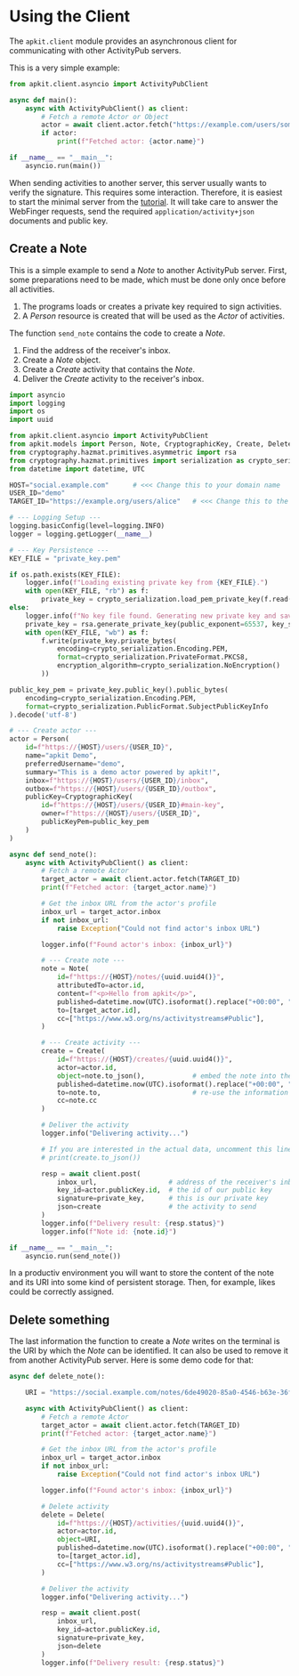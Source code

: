 # Using the Client

The `apkit.client` module provides an asynchronous client for communicating with other ActivityPub servers.

This is a very simple example:

```python
from apkit.client.asyncio import ActivityPubClient

async def main():
    async with ActivityPubClient() as client:
        # Fetch a remote Actor or Object
        actor = await client.actor.fetch("https://example.com/users/someuser")
        if actor:
            print(f"Fetched actor: {actor.name}")

if __name__ == "__main__":
    asyncio.run(main())
```

When sending activities to another server, this server usually wants to verify the signature.
This requires some interaction. Therefore, it is easiest to start the minimal server from the [tutorial](../tutorial).
It will take care to answer the WebFinger requests, send the required `application/activity+json` documents and public key.

## Create a Note

This is a simple example to send a _Note_ to another ActivityPub server.
First, some preparations need to be made, which must be done only once before all activities.

1. The programs loads or creates a private key required to sign activities.
2. A _Person_ resource is created that will be used as the _Actor_ of activities.

The function `send_note` contains the code to create a _Note_.

1. Find the address of the receiver's inbox.
2. Create a _Note_ object.
3. Create a _Create_ activity that contains the _Note_.
4. Deliver the _Create_ activity to the receiver's inbox.

```python
import asyncio
import logging
import os
import uuid

from apkit.client.asyncio import ActivityPubClient
from apkit.models import Person, Note, CryptographicKey, Create, Delete
from cryptography.hazmat.primitives.asymmetric import rsa
from cryptography.hazmat.primitives import serialization as crypto_serialization
from datetime import datetime, UTC

HOST="social.example.com"      # <<< Change this to your domain name
USER_ID="demo"
TARGET_ID="https://example.org/users/alice"   # <<< Change this to the URI of the account you want to send something to

# --- Logging Setup ---
logging.basicConfig(level=logging.INFO)
logger = logging.getLogger(__name__)

# --- Key Persistence ---
KEY_FILE = "private_key.pem"

if os.path.exists(KEY_FILE):
    logger.info(f"Loading existing private key from {KEY_FILE}.")
    with open(KEY_FILE, "rb") as f:
        private_key = crypto_serialization.load_pem_private_key(f.read(), password=None)
else:
    logger.info(f"No key file found. Generating new private key and saving to {KEY_FILE}.")
    private_key = rsa.generate_private_key(public_exponent=65537, key_size=2048)
    with open(KEY_FILE, "wb") as f:
        f.write(private_key.private_bytes(
            encoding=crypto_serialization.Encoding.PEM,
            format=crypto_serialization.PrivateFormat.PKCS8,
            encryption_algorithm=crypto_serialization.NoEncryption()
        ))

public_key_pem = private_key.public_key().public_bytes(
    encoding=crypto_serialization.Encoding.PEM,
    format=crypto_serialization.PublicFormat.SubjectPublicKeyInfo
).decode('utf-8')

# --- Create actor ---
actor = Person(
    id=f"https://{HOST}/users/{USER_ID}",
    name="apkit Demo",
    preferredUsername="demo",
    summary="This is a demo actor powered by apkit!",
    inbox=f"https://{HOST}/users/{USER_ID}/inbox",
    outbox=f"https://{HOST}/users/{USER_ID}/outbox",
    publicKey=CryptographicKey(
        id=f"https://{HOST}/users/{USER_ID}#main-key",
        owner=f"https://{HOST}/users/{USER_ID}",
        publicKeyPem=public_key_pem
    )
)

async def send_note():
    async with ActivityPubClient() as client:
        # Fetch a remote Actor
        target_actor = await client.actor.fetch(TARGET_ID)
        print(f"Fetched actor: {target_actor.name}")

        # Get the inbox URL from the actor's profile
        inbox_url = target_actor.inbox
        if not inbox_url:
            raise Exception("Could not find actor's inbox URL")

        logger.info(f"Found actor's inbox: {inbox_url}")

        # --- Create note ---
        note = Note(
            id=f"https://{HOST}/notes/{uuid.uuid4()}",
            attributedTo=actor.id,
            content=f"<p>Hello from apkit</p>",
            published=datetime.now(UTC).isoformat().replace("+00:00", "Z"),
            to=[target_actor.id],
            cc=["https://www.w3.org/ns/activitystreams#Public"],
        )

        # --- Create activity ---
        create = Create(
            id=f"https://{HOST}/creates/{uuid.uuid4()}",
            actor=actor.id,
            object=note.to_json(),            # embed the note into the activity
            published=datetime.now(UTC).isoformat().replace("+00:00", "Z"),
            to=note.to,                       # re-use the information from the note
            cc=note.cc
        )

        # Deliver the activity
        logger.info("Delivering activity...")

        # If you are interested in the actual data, uncomment this line.
        # print(create.to_json())

        resp = await client.post(
            inbox_url,                  # address of the receiver's inbox
            key_id=actor.publicKey.id,  # the id of our public key
            signature=private_key,      # this is our private key
            json=create                 # the activity to send
        )
        logger.info(f"Delivery result: {resp.status}")
        logger.info(f"Note id: {note.id}")

if __name__ == "__main__":
    asyncio.run(send_note())
```

In a productiv environment you will want to store the content of the note and its URI into some kind of persistent storage.
Then, for example, likes could be correctly assigned.

## Delete something

The last information the function to create a _Note_ writes on the terminal is the URI by which the
_Note_ can be identified. It can also be used to remove it from another ActivityPub server.
Here is some demo code for that:

```python
async def delete_note():

    URI = "https://social.example.com/notes/6de49020-85a0-4546-b63e-36fe23271f71"   # <<< change this URI

    async with ActivityPubClient() as client:
        # Fetch a remote Actor
        target_actor = await client.actor.fetch(TARGET_ID)
        print(f"Fetched actor: {target_actor.name}")

        # Get the inbox URL from the actor's profile
        inbox_url = target_actor.inbox
        if not inbox_url:
            raise Exception("Could not find actor's inbox URL")

        logger.info(f"Found actor's inbox: {inbox_url}")

        # Delete activity
        delete = Delete(
            id=f"https://{HOST}/activities/{uuid.uuid4()}",
            actor=actor.id,
            object=URI,
            published=datetime.now(UTC).isoformat().replace("+00:00", "Z"),
            to=[target_actor.id],
            cc=["https://www.w3.org/ns/activitystreams#Public"],
        )

        # Deliver the activity
        logger.info("Delivering activity...")

        resp = await client.post(
            inbox_url,
            key_id=actor.publicKey.id,
            signature=private_key,
            json=delete
        )
        logger.info(f"Delivery result: {resp.status}")
```
